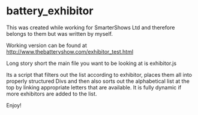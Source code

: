 battery_exhibitor
=================

This was created while working for SmarterShows Ltd and therefore belongs to them but was written by myself.

Working version can be found at http://www.thebatteryshow.com/exhibitor_test.html

Long story short the main file you want to be looking at is exhibitor.js

Its a script that filters out the list according to exhibitor, places them all into properly structured Divs and then
also sorts out the alphabetical list at the top by linking appropriate letters that are available. It is fully dynamic
if more exhibitors are added to the list.

Enjoy!
